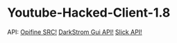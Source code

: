 # Youtube-Hacked-Client-1.8

API:
[Opifine SRC!](https://mega.co.nz/#!WIQnTbKJ!uXk-yzgV3ekICNgBzN99nkjPMw-KqKw4mmkpt4hTMlc)
[DarkStrom Gui API!](https://github.com/DarkStorm652/Minecraft-GUI-API)
[Slick API!](http://slick.ninjacave.com/)
